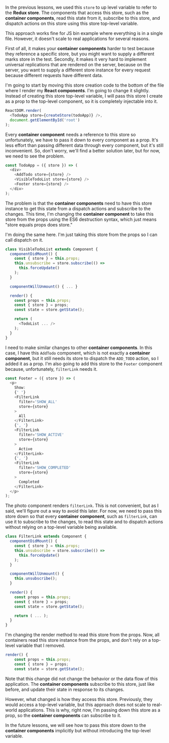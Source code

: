 In the previous lessons, we used this `store` to up level variable to refer to the **Redux store**. The components that access this store, such as the **container components**, read this state from it, subscribe to this store, and dispatch actions on this store using this store top-level variable.

This approach works fine for JS bin example where everything is in a single file. However, it doesn't scale to real applications for several reasons.

First of all, it makes your **container components** harder to test because they reference a specific store, but you might want to supply a different marks store in the test. Secondly, it makes it very hard to implement universal replications that are rendered on the server, because on the server, you want to supply a different store instance for every request because different requests have different data.

I'm going to start by moving this store creation code to the bottom of the file where I render my **React components**. I'm going to change it slightly. Instead of creating this store top-level variable, I will pass this store I create as a prop to the top-level component, so it is completely injectable into it.

``` javascript
ReactDOM.render(
  <TodoApp store={createStore(todoApp)} />,
  document.getElementById('root')
);
```

Every **container component** needs a reference to this store so unfortunately, we have to pass it down to every component as a prop. It's less effort than passing different data through every component, but it's still inconvenient. So, don't worry, we'll find a better solution later, but for now, we need to see the problem.

``` javascript
const TodoApp = ({ store }) => (
  <div>
    <AddTodo store={store} />
    <VisibleTodoList store={store} />
    <Footer store={store} />
  </div>
);
```

The problem is that the **container components** need to have this store instance to get this state from a dispatch actions and subscribe to the changes. This time, I'm changing the **container component** to take this store from the props using the ES6 destruction syntax, which just means "store equals props does store."

I'm doing the same here. I'm just taking this store from the props so I can call dispatch on it.

``` javascript
class VisibleTodoList extends Component {
  componentDidMount() {
    const { store } = this.props;
    this.unsubscribe = store.subscribe(() =>
      this.forceUpdate()
    );
  }

  componentWillUnmount() { ... }

  render() {
    const props = this.props;
    const { store } = props;
    const state = store.getState();

    return (
      <TodoList ... />
    );
  }
}
```

I need to make similar changes to other **container components**. In this case, I have this `AddTodo` component, which is not exactly a **container component**, but it still needs its store to dispatch the `ADD_TODO` action, so I added it as a prop. I'm also going to add this store to the `Footer` component because, unfortunately, `filterLink` needs it.

``` javascript
const Footer = ({ store }) => (
  <p>
    Show:
    {' '}
    <FilterLink
      filter='SHOW_ALL'
      store={store}
    >
      All
    </FilterLink>
    {', '}
    <FilterLink
      filter='SHOW_ACTIVE'
      store={store}
    >
      Active
    </FilterLink>
    {', '}
    <FilterLink
      filter='SHOW_COMPLETED'
      store={store}
    >
      Completed
    </FilterLink>
  </p>
);
```

The photo component renders `filterLink`. This is not convenient, but as I said, we'll figure out a way to avoid this later. For now, we need to pass this store down so that every **container component**, such as `filterLink`, can use it to subscribe to the changes, to read this state and to dispatch actions without relying on a top-level variable being available.

``` javascript
class FilterLink extends Component {
  componentDidMount() {
    const { store } = this.props;
    this.unsubscribe = store.subscribe(() =>
      this.forceUpdate()
    );
  }

  componentWillUnmount() {
    this.unsubscribe();
  }

  render() {
    const props = this.props;
    const { store } = props;
    const state = store.getState();

    return ( ... );
  }
}
```

I'm changing the render method to read this store from the props. Now, all containers read this store instance from the props, and don't rely on a top-level variable that I removed.

```javascript
render() {
    const props = this.props;
    const { store } = props;
    const state = store.getState();
```

Note that this change did not change the behavior or the data flow of this application. The **container components** subscribe to this store, just like before, and update their state in response to its changes.

However, what changed is how they access this store. Previously, they would access a top-level variable, but this approach does not scale to real-world applications. This is why, right now, I'm passing down this store as a prop, so the **container components** can subscribe to it.

In the future lessons, we will see how to pass this store down to the **container components** implicitly but without introducing the top-level variable.
